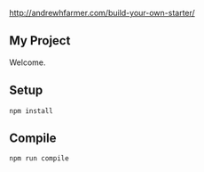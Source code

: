 http://andrewhfarmer.com/build-your-own-starter/

My Project
---

Welcome.

Setup
---

```
npm install
```
Compile
---

```
npm run compile
```